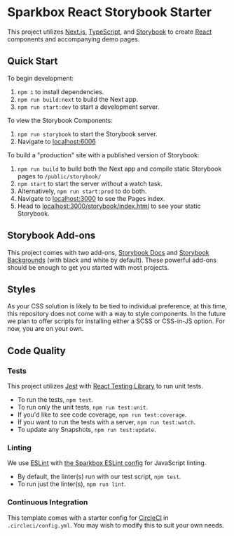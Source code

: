 # Sparkbox React Storybook Starter

This project utilizes [Next.js][next], [TypeScript][typescript], and [Storybook][storybook] to create [React][react] components and accompanying demo pages.

## Quick Start

To begin development:

1. `npm i` to install dependencies.
1. `npm run build:next` to build the Next app.
1. `npm run start:dev` to start a development server.

To view the Storybook Components:

1. `npm run storybook` to start the Storybook server.
1. Navigate to [localhost:6006][6006]

To build a "production" site with a published version of Storybook:

1. `npm run build` to build both the Next app and compile static Storybook pages to `/public/storybook/`
1. `npm start` to start the server *without* a watch task.
1. Alternatively, `npm run start:prod` to do both.
1. Navigate to [localhost:3000][3000] to see the Pages index.
1. Head to [localhost:3000/storybook/index.html][3000/storybook] to see your static Storybook.

## Storybook Add-ons

This project comes with two add-ons, [Storybook Docs][storybook-docs] and [Storybook Backgrounds][storybook-backgrounds] (with black and white by default). These powerful add-ons should be enough to get you started with most projects.

## Styles

As your CSS solution is likely to be tied to individual preference, at this time, this repository does not come with a way to style components. In the future we plan to offer scripts for installing either a SCSS or CSS-in-JS option. For now, you are on your own.

## Code Quality

### Tests

This project utilizes [Jest][jest] with [React Testing Library][testing-library] to run unit tests.

- To run the tests, `npm test`.
- To run only the unit tests, `npm run test:unit`.
- If you'd like to see code coverage, `npm run test:coverage`.
- If you want to run the tests with a server, `npm run test:watch`.
- To update any Snapshots, `npm run test:update`.

### Linting

We use [ESLint][eslint] with [the Sparkbox ESLint config][eslintsparkbox] for JavaScript linting.

- By default, the linter(s) run with our test script, `npm test`.
- To run just the linter(s), `npm run lint`.

### Continuous Integration

This template comes with a starter config for [CircleCI][circleci] in `.circleci/config.yml`. You may wish to modify this to suit your own needs.


[next]: https://nextjs.org/
[storybook]: https://storybook.js.org/
[typescript]: https://www.typescriptlang.org/
[react]: https://reactjs.org/
[3000]: http://localhost:3000/
[3000/storybook]: http://localhost:3000/storybook/index.html
[6006]: http://localhost:6006/
[jest]: https://jestjs.io/en/
[eslint]: https://github.com/eslint/eslint
[eslintsparkbox]: https://www.npmjs.com/package/@sparkbox/eslint-config-sparkbox
[circleci]: https://circleci.com/
[storybook-docs]: https://storybook.js.org/docs/react/writing-docs/docs-page
[storybook-backgrounds]: https://storybook.js.org/docs/react/essentials/backgrounds
[testing-library]: https://testing-library.com/docs/react-testing-library/intro/
